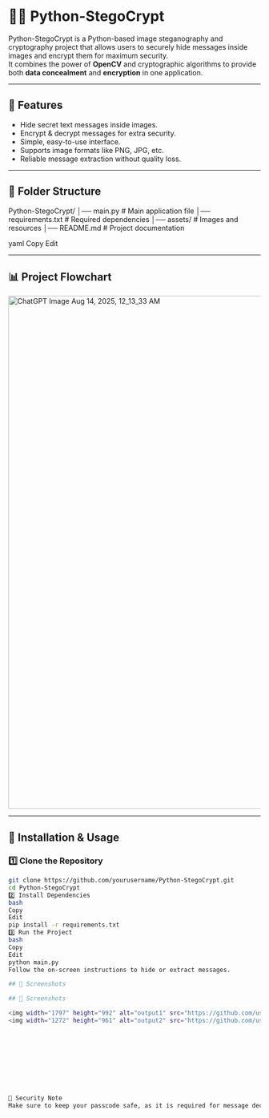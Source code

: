 # 🕵️‍♂️ Python-StegoCrypt

Python-StegoCrypt is a Python-based image steganography and cryptography project that allows users to securely hide messages inside images and encrypt them for maximum security.  
It combines the power of **OpenCV** and cryptographic algorithms to provide both **data concealment** and **encryption** in one application.

---

## 📌 Features
- Hide secret text messages inside images.
- Encrypt & decrypt messages for extra security.
- Simple, easy-to-use interface.
- Supports image formats like PNG, JPG, etc.
- Reliable message extraction without quality loss.

---

## 📂 Folder Structure
Python-StegoCrypt/
│── main.py # Main application file
│── requirements.txt # Required dependencies
│── assets/ # Images and resources
│── README.md # Project documentation

yaml
Copy
Edit

---

## 📊 Project Flowchart

<img width="1536" height="1024" alt="ChatGPT Image Aug 14, 2025, 12_13_33 AM" src="https://github.com/user-attachments/assets/487ac9b8-57eb-47f2-926e-48edcd04605b" />


---

## 🚀 Installation & Usage

### 1️⃣ Clone the Repository
```bash
git clone https://github.com/yourusername/Python-StegoCrypt.git
cd Python-StegoCrypt
2️⃣ Install Dependencies
bash
Copy
Edit
pip install -r requirements.txt
3️⃣ Run the Project
bash
Copy
Edit
python main.py
Follow the on-screen instructions to hide or extract messages.

## 📸 Screenshots

## 📸 Screenshots

<img width="1797" height="992" alt="output1" src="https://github.com/user-attachments/assets/6bd68143-c616-4ca1-8e7d-4d8589c881f3" />
<img width="1272" height="961" alt="output2" src="https://github.com/user-attachments/assets/c31bef92-177a-4d30-b553-07505eb3fab6" />










🔐 Security Note
Make sure to keep your passcode safe, as it is required for message decryption.
